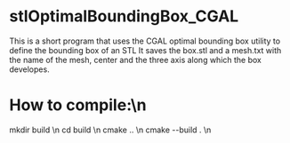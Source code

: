 # stlOptimalBoundingBox_CGAL
This is a short program that uses the CGAL optimal bounding box utility to define the bounding box of an STL
It saves the box.stl and a mesh.txt with the name of the mesh, center and the three axis along which the box developes.

# How to compile:\n
mkdir build \n
cd build \n
cmake .. \n
cmake --build . \n

